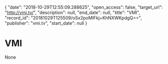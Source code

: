 {
  "date": "2018-10-29T12:55:09.288625", 
  "open_access": false, 
  "target_url": "http://vmi.tv/", 
  "description": null, 
  "end_date": null, 
  "title": "VMI", 
  "record_id": "20181029T125509/oSx2poMlFkj+KhNXWKpdgQ==", 
  "publisher": "vmi.tv", 
  "start_date": null
}

# VMI

None